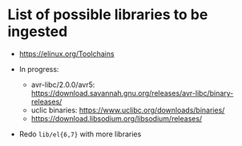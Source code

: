 # List of possible libraries to be ingested

- <https://elinux.org/Toolchains>

- In progress:
	- avr-libc/2.0.0/avr5: <https://download.savannah.gnu.org/releases/avr-libc/binary-releases/>
	- uclic binaries: <https://www.uclibc.org/downloads/binaries/>
	- <https://download.libsodium.org/libsodium/releases/>

- Redo `lib/el{6,7}` with more libraries

